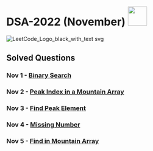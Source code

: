 # DSA-2022 (November) <a href="https://leetcode.com/nitin-787/"><img width="50px" src="https://user-images.githubusercontent.com/76255199/200137960-c9cffbba-aaf8-4b77-93f5-49fc94e08c0d.png" /></a> 

![LeetCode_Logo_black_with_text svg](https://user-images.githubusercontent.com/76255199/200137728-11e4195e-2ecf-4065-8b6c-30e2d67f41c4.png)


## Solved Questions

### Nov 1 - [Binary Search](https://github.com/nitin-787/DSA-2022/blob/main/BinarySearch.java)
### Nov 2 - [Peak Index in a Mountain Array](https://leetcode.com/problems/peak-index-in-a-mountain-array/)
### Nov 3 - [Find Peak Element](https://leetcode.com/problems/find-peak-element/)
### Nov 4 - [Missing Number](https://leetcode.com/problems/missing-number/)
### Nov 5 - [Find in Mountain Array](https://leetcode.com/problems/find-in-mountain-array/)
